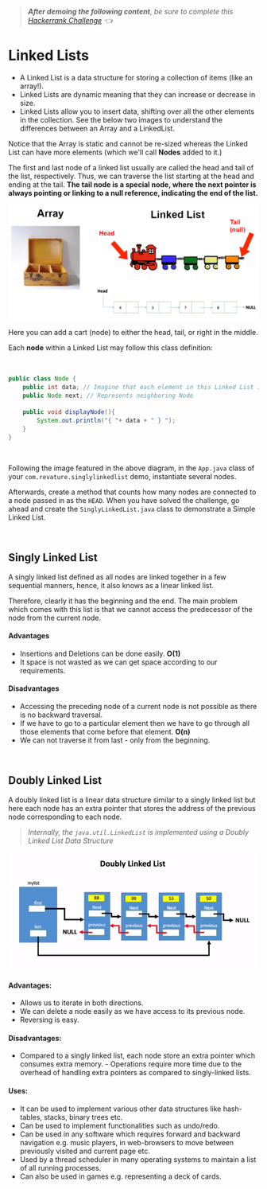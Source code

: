 > ***After demoing the following content**, be sure to complete this [Hackerrank Challenge](https://www.hackerrank.com/challenges/30-linked-list/problem) 👈*

# Linked Lists
- A Linked List is a data structure for storing a collection of items (like an array!).  
- Linked Lists are dynamic meaning that they can increase or decrease in size. 
- Linked Lists allow you to insert data, shifting over all the other elements in the collection. See the below two images to understand the differences between an Array and a LinkedList.

Notice that the Array is static and cannot be re-sized whereas the Linked List can have more elements (which we'll call **Nodes** added to it.)

The first and last node of a linked list usually are called the head and tail of the list, respectively. Thus, we can traverse the list starting at the head and ending at the tail. **The tail node is a special node, where the next pointer is always pointing or linking to a null reference, indicating the end of the list.**

<img src="imgs/arr-link.png">

Here you can add a cart (node) to either the head, tail, or right in the middle.

Each **node** within a Linked List may follow this class definition:

<br>

```java
public class Node {
	public int data; // Imagine that each element in this Linked List is an Integer
	public Node next; // Represents neighboring Node
	
	public void displayNode(){
		System.out.println("{ "+ data + " } ");
	}
}
```

<br>

Following the image featured in the above diagram, in the `App.java` class of your `com.revature.singlylinkedlist` demo, instantiate several nodes.

Afterwards, create a method that counts how many nodes are connected to a node passed in as the `HEAD`.  When you have solved the challenge, go ahead and create the `SinglyLinkedList.java` class to demonstrate a Simple Linked List.

<br>

## Singly Linked List
A singly linked list defined as all nodes are linked together in a few sequential manners, hence, it also knows as a linear linked list.

Therefore, clearly it has the beginning and the end. The main problem which comes with this list is that we cannot access the predecessor of the node from the current node.

#### Advantages
- Insertions and Deletions can be done easily. **O(1)**
- It space is not wasted as we can get space according to our requirements.

#### Disadvantages
- Accessing the preceding node of a current node is not possible as there is no backward traversal.
-  If we have to go to a particular element then we have to go through all those elements that come before that element. **O(n)**
-  We can not traverse it from last - only from the beginning.

<br>

## Doubly Linked List
A doubly linked list is a linear data structure similar to a singly linked list but here each node has an extra pointer that stores the address of the previous node corresponding to each node.

> *Internally, the `java.util.LinkedList` is implemented using a Doubly Linked List Data Structure*

<img src="imgs/dub.png">

#### Advantages:
- Allows us to iterate in both directions.
- We can delete a node easily as we have access to its previous node.
- Reversing is easy.
 
#### Disadvantages:
- Compared to a singly linked list, each node store an extra pointer which consumes extra memory. 	- Operations require more time due to the overhead of handling extra pointers as compared to singly-linked lists.

#### Uses:
- It can be used to implement various other data structures like hash-tables, stacks, binary trees etc.
- Can be used to implement functionalities such as undo/redo.
- Can be used in any software which requires forward and backward navigation e.g. music players, in web-browsers to move between previously visited and current page etc.
- Used by a thread scheduler in many operating systems to maintain a list of all running processes.
- Can also be used in games e.g. representing a deck of cards. 
